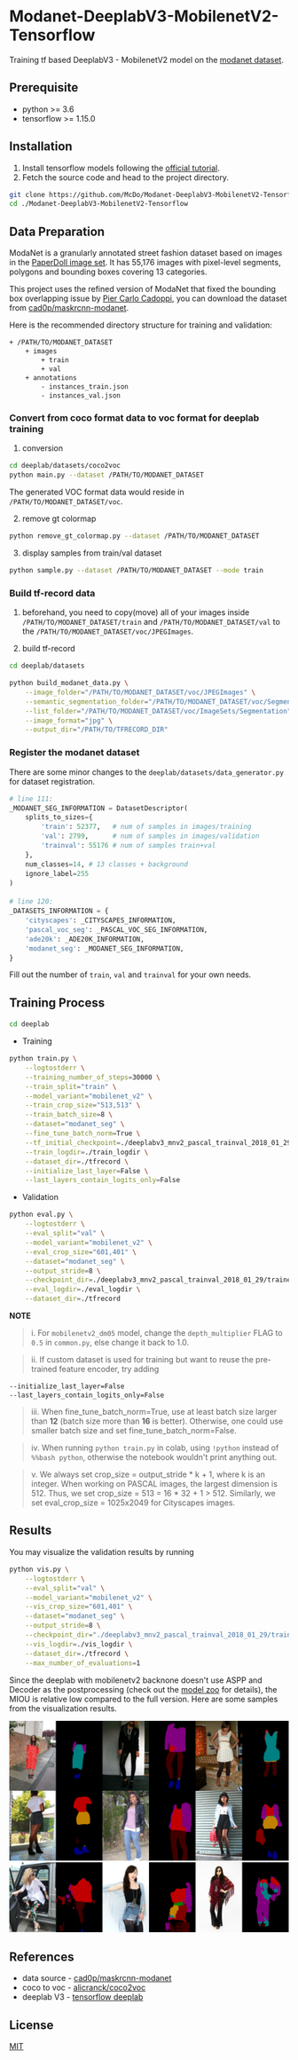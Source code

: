 # Modanet-DeeplabV3-MobilenetV2-Tensorflow
Training tf based DeeplabV3 - MobilenetV2 model on the [modanet dataset](https://github.com/eBay/modanet).


## Prerequisite
- python >= 3.6
- tensorflow >= 1.15.0


## Installation
1. Install tensorflow models following the [official tutorial](https://github.com/tensorflow/models/blob/master/research/delf/INSTALL_INSTRUCTIONS.md).
2. Fetch the source code and head to the project directory.
```bash
git clone https://github.com/McDo/Modanet-DeeplabV3-MobilenetV2-Tensorflow.git
cd ./Modanet-DeeplabV3-MobilenetV2-Tensorflow
```


## Data Preparation
ModaNet is a granularly annotated street fashion dataset based on images in the [PaperDoll image set](https://github.com/kyamagu/paperdoll/tree/master/data/chictopia). It has 55,176 images with pixel-level segments, polygons and bounding boxes covering 13 categories. 

This project uses the refined version of ModaNet that fixed the bounding box overlapping issue by [Pier Carlo Cadoppi](https://github.com/cad0p), you can download the dataset from [cad0p/maskrcnn-modanet](https://github.com/cad0p/maskrcnn-modanet/releases).

Here is the recommended directory structure for training and validation:
```
+ /PATH/TO/MODANET_DATASET
    + images
        + train
        + val
    + annotations
        - instances_train.json
        - instances_val.json
```

### Convert from coco format data to voc format for deeplab training

1. conversion
```bash
cd deeplab/datasets/coco2voc
python main.py --dataset /PATH/TO/MODANET_DATASET
```
The generated VOC format data would reside in `/PATH/TO/MODANET_DATASET/voc`.

2. remove gt colormap
```bash
python remove_gt_colormap.py --dataset /PATH/TO/MODANET_DATASET
```

3. display samples from train/val dataset
```bash
python sample.py --dataset /PATH/TO/MODANET_DATASET --mode train
```

### Build tf-record data

1. beforehand, you need to copy(move) all of your images inside `/PATH/TO/MODANET_DATASET/train` and `/PATH/TO/MODANET_DATASET/val` to the `/PATH/TO/MODANET_DATASET/voc/JPEGImages`.

2. build tf-record
```bash
cd deeplab/datasets
```
```bash
python build_modanet_data.py \
	--image_folder="/PATH/TO/MODANET_DATASET/voc/JPEGImages" \
	--semantic_segmentation_folder="/PATH/TO/MODANET_DATASET/voc/SegmentationClassRaw" \
	--list_folder="/PATH/TO/MODANET_DATASET/voc/ImageSets/Segmentation" \
	--image_format="jpg" \
	--output_dir="/PATH/TO/TFRECORD_DIR"
```

### Register the modanet dataset 

There are some minor changes to the `deeplab/datasets/data_generator.py` for dataset registration.

```python
# line 111:
_MODANET_SEG_INFORMATION = DatasetDescriptor(
    splits_to_sizes={
        'train': 52377,   # num of samples in images/training
        'val': 2799,      # num of samples in images/validation
        'trainval': 55176 # num of samples train+val
    },
    num_classes=14, # 13 classes + background
    ignore_label=255
)

# line 120:
_DATASETS_INFORMATION = {
    'cityscapes': _CITYSCAPES_INFORMATION,
    'pascal_voc_seg': _PASCAL_VOC_SEG_INFORMATION,
    'ade20k': _ADE20K_INFORMATION,
    'modanet_seg': _MODANET_SEG_INFORMATION,
}
```
Fill out the number of `train`, `val` and `trainval` for your own needs.


## Training Process

```bash
cd deeplab
```

- Training
```bash
python train.py \
    --logtostderr \
    --training_number_of_steps=30000 \
    --train_split="train" \
    --model_variant="mobilenet_v2" \
    --train_crop_size="513,513" \
    --train_batch_size=8 \
    --dataset="modanet_seg" \
    --fine_tune_batch_norm=True \
    --tf_initial_checkpoint=./deeplabv3_mnv2_pascal_trainval_2018_01_29/model.ckpt \
    --train_logdir=./train_logdir \
    --dataset_dir=./tfrecord \
    --initialize_last_layer=False \
    --last_layers_contain_logits_only=False
```

- Validation
```bash
python eval.py \
    --logtostderr \
    --eval_split="val" \
    --model_variant="mobilenet_v2" \
    --eval_crop_size="601,401" \
    --dataset="modanet_seg" \
    --output_stride=8 \
    --checkpoint_dir=./deeplabv3_mnv2_pascal_trainval_2018_01_29/trained \
    --eval_logdir=./eval_logdir \
    --dataset_dir=./tfrecord
```

**NOTE**

> i. For `mobilenetv2_dm05` model, change the `depth_multiplier` FLAG to `0.5` in `common.py`, else change it back to 1.0.

> ii. If custom dataset is used for training but want to reuse the pre-trained feature encoder, try adding
```
--initialize_last_layer=False
--last_layers_contain_logits_only=False
``` 

> iii. When fine_tune_batch_norm=True, use at least batch size larger than **12** (batch size more than **16** is better). Otherwise, one could use smaller batch size and set fine_tune_batch_norm=False.

> iv. When running `python train.py` in colab, using `!python` instead of `%%bash python`, otherwise the notebook wouldn't print anything out.

> v. We always set crop_size = output_stride * k + 1, where k is an integer. When working on PASCAL images, the largest dimension is 512. Thus, we set crop_size = 513 = 16 * 32 + 1 > 512. Similarly, we set eval_crop_size = 1025x2049 for Cityscapes images.


## Results

You may visualize the validation results by running
```bash
python vis.py \
    --logtostderr \
    --eval_split="val" \
    --model_variant="mobilenet_v2" \
    --vis_crop_size="601,401" \
    --dataset="modanet_seg" \
    --output_stride=8 \
    --checkpoint_dir="./deeplabv3_mnv2_pascal_trainval_2018_01_29/trained" \
    --vis_logdir=./vis_logdir \
    --dataset_dir=./tfrecord \
    --max_number_of_evaluations=1
```

Since the deeplab with mobilenetv2 backnone doesn't use ASPP and Decoder as the postprocessing (check out the [model zoo](https://github.com/tensorflow/models/blob/master/research/deeplab/g3doc/model_zoo.md) for details), the MIOU is relative low compared to the full version. Here are some samples from the visualization results.

<img alt="good results" src="./results/r1.jpg" />
<br />
<img alt="bad results" src="./results/r2.jpg" />


## References
- data source - [cad0p/maskrcnn-modanet](https://github.com/cad0p/maskrcnn-modanet)
- coco to voc - [alicranck/coco2voc](https://github.com/alicranck/coco2voc)
- deeplab V3 - [tensorflow deeplab](https://github.com/tensorflow/models/tree/master/research/deeplab/datasets)


## License
[MIT](./LICENSE)